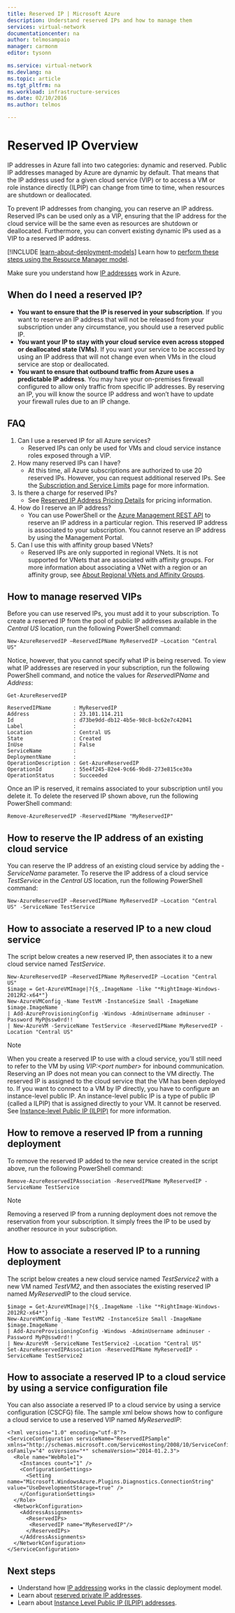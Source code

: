 ```yaml
---
title: Reserved IP | Microsoft Azure
description: Understand reserved IPs and how to manage them
services: virtual-network
documentationcenter: na
author: telmosampaio
manager: carmonm
editor: tysonn

ms.service: virtual-network
ms.devlang: na
ms.topic: article
ms.tgt_pltfrm: na
ms.workload: infrastructure-services
ms.date: 02/10/2016
ms.author: telmos

---
```

# Reserved IP Overview
IP addresses in Azure fall into two categories: dynamic and reserved. Public IP addresses managed by Azure are dynamic by default. That means that the IP address used for a given cloud service (VIP) or to access a VM or role instance directly (ILPIP) can change from time to time, when resources are shutdown or deallocated.

To prevent IP addresses from changing, you can reserve an IP address. Reserved IPs can be used only as a VIP, ensuring that the IP address for the cloud service will be the same even as resources are shutdown or deallocated. Furthermore, you can convert existing dynamic IPs used as a VIP to a reserved IP address.

[!INCLUDE [learn-about-deployment-models](../../includes/learn-about-deployment-models-classic-include.md)] Learn how to [perform these steps using the Resource Manager model](virtual-network-ip-addresses-overview-arm.md).

Make sure you understand how [IP addresses](virtual-network-ip-addresses-overview-classic.md) work in Azure.

## When do I need a reserved IP?
* **You want to ensure that the IP is reserved in your subscription**. If you want to reserve an IP address that will not be released from your subscription under any circumstance, you should use a reserved public IP.  
* **You want your IP to stay with your cloud service even across stopped or deallocated state (VMs)**. If you want your service to be accessed by using an IP address that will not change even when VMs in the cloud service are stop or deallocated.
* **You want to ensure that outbound traffic from Azure uses a predictable IP address**. You may have your on-premises firewall configured to allow only traffic from specific IP addresses. By reserving an IP, you will know the source IP address and won’t have to update your firewall rules due to an IP change.

## FAQ
1. Can I use a reserved IP for all Azure services?  
   * Reserved IPs can only be used for VMs and cloud service instance roles exposed through a VIP.
2. How many reserved IPs can I have?  
   * At this time, all Azure subscriptions are authorized to use 20 reserved IPs. However, you can request additional reserved IPs. See the [Subscription and Service Limits](../azure-subscription-service-limits.md) page for more information.
3. Is there a charge for reserved IPs?
   * See [Reserved IP Address Pricing Details](http://go.microsoft.com/fwlink/?LinkID=398482) for pricing information.
4. How do I reserve an IP address?
   * You can use PowerShell or the [Azure Management REST API](https://msdn.microsoft.com/library/azure/dn722420.aspx) to reserve an IP address in a particular region. This reserved IP address is associated to your subscription. You cannot reserve an IP address by using the Management Portal.
5. Can I use this with affinity group based VNets?
   * Reserved IPs are only supported in regional VNets. It is not supported for VNets that are associated with affinity groups. For more information about associating a VNet with a region or an affinity group, see [About Regional VNets and Affinity Groups](virtual-networks-migrate-to-regional-vnet.md).

## How to manage reserved VIPs
Before you can use reserved IPs, you must add it to your subscription. To create a reserved IP from the pool of public IP addresses available in the *Central US* location, run the following PowerShell command:

    New-AzureReservedIP –ReservedIPName MyReservedIP –Location "Central US"

Notice, however, that you cannot specify what IP is being reserved. To view what IP addresses are reserved in your subscription, run the following PowerShell command, and notice the values for *ReservedIPName* and *Address*:

    Get-AzureReservedIP

    ReservedIPName       : MyReservedIP
    Address              : 23.101.114.211
    Id                   : d73be9dd-db12-4b5e-98c8-bc62e7c42041
    Label                :
    Location             : Central US
    State                : Created
    InUse                : False
    ServiceName          :
    DeploymentName       :
    OperationDescription : Get-AzureReservedIP
    OperationId          : 55e4f245-82e4-9c66-9bd8-273e815ce30a
    OperationStatus      : Succeeded

Once an IP is reserved, it remains associated to your subscription until you delete it. To delete the reserved IP shown above, run the following PowerShell command:

    Remove-AzureReservedIP -ReservedIPName "MyReservedIP"

## How to reserve the IP address of an existing cloud service
You can reserve the IP address of an existing cloud service by adding the *-ServiceName* parameter. To reserve the IP address of a cloud service *TestService* in the *Central US* location, run the following PowerShell command:

    New-AzureReservedIP –ReservedIPName MyReservedIP –Location "Central US" -ServiceName TestService


## How to associate a reserved IP to a new cloud service
The script below creates a new reserved IP, then associates it to a new cloud service named *TestService*.

    New-AzureReservedIP –ReservedIPName MyReservedIP –Location "Central US"
    $image = Get-AzureVMImage|?{$_.ImageName -like "*RightImage-Windows-2012R2-x64*"}
    New-AzureVMConfig -Name TestVM -InstanceSize Small -ImageName $image.ImageName `
    | Add-AzureProvisioningConfig -Windows -AdminUsername adminuser -Password MyP@ssw0rd!! `
    | New-AzureVM -ServiceName TestService -ReservedIPName MyReservedIP -Location "Central US"

> [!NOTE]
> When you create a reserved IP to use with a cloud service, you’ll still need to refer to the VM by using *VIP:&lt;port number>* for inbound communication. Reserving an IP does not mean you can connect to the VM directly. The reserved IP is assigned to the cloud service that the VM has been deployed to. If you want to connect to a VM by IP directly, you have to configure an instance-level public IP. An instance-level public IP is a type of public IP (called a ILPIP) that is assigned directly to your VM. It cannot be reserved. See [Instance-level Public IP (ILPIP)](virtual-networks-instance-level-public-ip.md) for more information.
> 
> 

## How to remove a reserved IP from a running deployment
To remove the reserved IP added to the new service created in the script above, run the following PowerShell command:

    Remove-AzureReservedIPAssociation -ReservedIPName MyReservedIP -ServiceName TestService

> [!NOTE]
> Removing a reserved IP from a running deployment does not remove the reservation from your subscription. It simply frees the IP to be used by another resource in your subscription.
> 
> 

## How to associate a reserved IP to a running deployment
The script below creates a new cloud service named *TestService2* with a new VM named *TestVM2*, and then associates the existing reserved IP named *MyReservedIP* to the cloud service.

    $image = Get-AzureVMImage|?{$_.ImageName -like "*RightImage-Windows-2012R2-x64*"}
    New-AzureVMConfig -Name TestVM2 -InstanceSize Small -ImageName $image.ImageName `
    | Add-AzureProvisioningConfig -Windows -AdminUsername adminuser -Password MyP@ssw0rd!! `
    | New-AzureVM -ServiceName TestService2 -Location "Central US"
    Set-AzureReservedIPAssociation -ReservedIPName MyReservedIP -ServiceName TestService2

## How to associate a reserved IP to a cloud service by using a service configuration file
You can also associate a reserved IP to a cloud service by using a service configuration (CSCFG) file. The sample xml below shows how to configure a cloud service to use a reserved VIP named *MyReservedIP*:

    <?xml version="1.0" encoding="utf-8"?>
    <ServiceConfiguration serviceName="ReservedIPSample" xmlns="http://schemas.microsoft.com/ServiceHosting/2008/10/ServiceConfiguration" osFamily="4" osVersion="*" schemaVersion="2014-01.2.3">
      <Role name="WebRole1">
        <Instances count="1" />
        <ConfigurationSettings>
          <Setting name="Microsoft.WindowsAzure.Plugins.Diagnostics.ConnectionString" value="UseDevelopmentStorage=true" />
        </ConfigurationSettings>
      </Role>
      <NetworkConfiguration>
        <AddressAssignments>
          <ReservedIPs>
           <ReservedIP name="MyReservedIP"/>
          </ReservedIPs>
        </AddressAssignments>
      </NetworkConfiguration>
    </ServiceConfiguration>

## Next steps
* Understand how [IP addressing](virtual-network-ip-addresses-overview-classic.md) works in the classic deployment model.
* Learn about [reserved private IP addresses](virtual-networks-reserved-private-ip.md).
* Learn about [Instance Level Public IP (ILPIP) addresses](virtual-networks-instance-level-public-ip.md).

